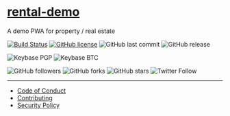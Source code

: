 # [rental-demo](https://dazzling-sammet-71e49d.netlify.com/)
A demo PWA for property / real estate

[![Build Status](https://travis-ci.com/shgysk8zer0/rental-demo.svg?branch=master)](https://travis-ci.com/shgysk8zer0/rental-demo)
[![GitHub license](https://img.shields.io/github/license/shgysk8zer0/rental-demo.svg)](https://github.com/shgysk8zer0/rental-demo/blob/master/LICENSE)
![GitHub last commit](https://img.shields.io/github/last-commit/shgysk8zer0/rental-demo.svg)
![GitHub release](https://img.shields.io/github/release/shgysk8zer0/rental-demo.svg)

![Keybase PGP](https://img.shields.io/keybase/pgp/shgysk8zer0.svg)
![Keybase BTC](https://img.shields.io/keybase/btc/shgysk8zer0.svg)

![GitHub followers](https://img.shields.io/github/followers/shgysk8zer0.svg?style=social)
![GitHub forks](https://img.shields.io/github/forks/shgysk8zer0/rental-demo.svg?style=social)
![GitHub stars](https://img.shields.io/github/stars/shgysk8zer0/rental-demo.svg?style=social)
![Twitter Follow](https://img.shields.io/twitter/follow/shgysk8zer0.svg?style=social)
- - - 

- [Code of Conduct](./.github/CODE_OF_CONDUCT.md)
- [Contributing](./.github/CONTRIBUTING.md)
- [Security Policy](./.github/SECURITY.md)
